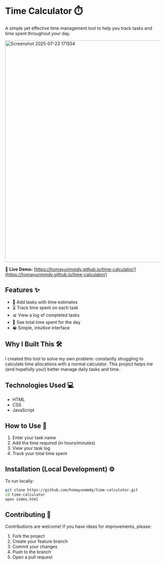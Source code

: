 # Time Calculator ⏱️

A simple yet effective time management tool to help you track tasks and time spent throughout your day.

<img width="1027" height="717" alt="Screenshot 2025-07-23 171554" src="https://github.com/user-attachments/assets/cbe26801-ac1f-4838-a51f-cc281b58a9d1" />

🔗 **Live Demo:** [https://homayunmmdy.github.io/time-calculator/](https://homayunmmdy.github.io/time-calculator/)

## Features ✨

- 📝 Add tasks with time estimates
- ⏳ Track time spent on each task
- 📊 View a log of completed tasks
- 📅 See total time spent for the day
- � Simple, intuitive interface

## Why I Built This 🛠️

I created this tool to solve my own problem: constantly struggling to calculate time allocations with a normal calculator. This project helps me (and hopefully you!) better manage daily tasks and time.

## Technologies Used 💻

- HTML
- CSS
- JavaScript

## How to Use 🚀

1. Enter your task name
2. Add the time required (in hours/minutes)
3. View your task log
4. Track your total time spent

## Installation (Local Development) ⚙️

To run locally:

```bash
git clone https://github.com/homayunmmdy/time-calculator.git
cd time-calculator
open index.html
```

## Contributing 🤝

Contributions are welcome! If you have ideas for improvements, please:
1. Fork the project
2. Create your feature branch
3. Commit your changes
4. Push to the branch
5. Open a pull request


